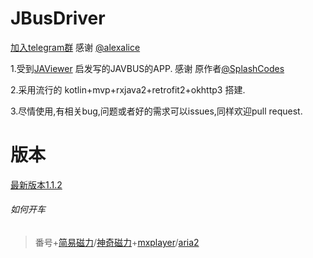 # JBusDriver 

[加入telegram群](https://t.me/joinchat/HBJbEA-ka9TcWzaxjmD4hw) 感谢 [@alexalice](https://github.com/alexalice)

1.受到[JAViewer](https://github.com/SplashCodes/JAViewer) 启发写的JAVBUS的APP. 感谢 原作者[@SplashCodes](https://github.com/SplashCodes)

2.采用流行的 kotlin+mvp+rxjava2+retrofit2+okhttp3 搭建.

3.尽情使用,有相关bug,问题或者好的需求可以issues,同样欢迎pull request.

# 版本
[最新版本1.1.2](https://github.com/Ccixyj/JBusDriver/releases)

###### 如何开车
> 番号+[简易磁力](https://play.google.com/store/apps/details?id=com.magnets.toolbox)/[神奇磁力](https://www.coolapk.com/apk/com.magicmagnet)+[mxplayer](https://play.google.com/store/apps/details?id=com.mxtech.videoplayer.ad)/[aria2](https://github.com/aria2/aria2)


